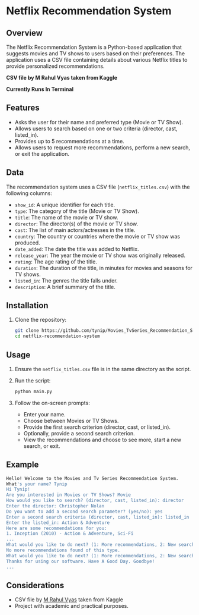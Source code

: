 # Netflix Recommendation System

## Overview

The Netflix Recommendation System is a Python-based application that suggests movies and TV shows to users based on their preferences. The application uses a CSV file containing details about various Netflix titles to provide personalized recommendations.

**CSV file by M Rahul Vyas taken from Kaggle**

**Currently Runs In Terminal**

## Features
- Asks the user for their name and preferred type (Movie or TV Show).
- Allows users to search based on one or two criteria (director, cast, listed_in).
- Provides up to 5 recommendations at a time.
- Allows users to request more recommendations, perform a new search, or exit the application.

## Data

The recommendation system uses a CSV file (`netflix_titles.csv`) with the following columns:
- `show_id`: A unique identifier for each title.
- `type`: The category of the title (Movie or TV Show).
- `title`: The name of the movie or TV show.
- `director`: The director(s) of the movie or TV show.
- `cast`: The list of main actors/actresses in the title.
- `country`: The country or countries where the movie or TV show was produced.
- `date_added`: The date the title was added to Netflix.
- `release_year`: The year the movie or TV show was originally released.
- `rating`: The age rating of the title.
- `duration`: The duration of the title, in minutes for movies and seasons for TV shows.
- `listed_in`: The genres the title falls under.
- `description`: A brief summary of the title.

## Installation

1. Clone the repository:
    ```sh
    git clone https://github.com/tynip/Movies_TvSeries_Recommendation_Software.git
    cd netflix-recommendation-system
    ```

## Usage
1. Ensure the `netflix_titles.csv` file is in the same directory as the script.
2. Run the script:
    ```sh
    python main.py
    ```

3. Follow the on-screen prompts:
    - Enter your name.
    - Choose between Movies or TV Shows.
    - Provide the first search criterion (director, cast, or listed_in).
    - Optionally, provide a second search criterion.
    - View the recommendations and choose to see more, start a new search, or exit.

## Example

```sh
Hello! Welcome to the Movies and Tv Series Recommendation System.
What's your name? Tynip
Hi Tynip!
Are you interested in Movies or TV Shows? Movie
How would you like to search? (director, cast, listed_in): director
Enter the director: Christopher Nolan
Do you want to add a second search parameter? (yes/no): yes
Enter a second search criteria (director, cast, listed_in): listed_in
Enter the listed_in: Action & Adventure
Here are some recommendations for you:
1. Inception (2010) - Action & Adventure, Sci-Fi
...
What would you like to do next? (1: More recommendations, 2: New search, 3: Exit): 1
No more recommendations found of this type.
What would you like to do next? (1: More recommendations, 2: New search, 3: Exit): 3
Thanks for using our software. Have A Good Day. Goodbye!
...
```

## Considerations
- CSV file by [M Rahul Vyas](https://www.kaggle.com/rahulvyasm/datasets) taken from Kaggle
- Project with academic and practical purposes.